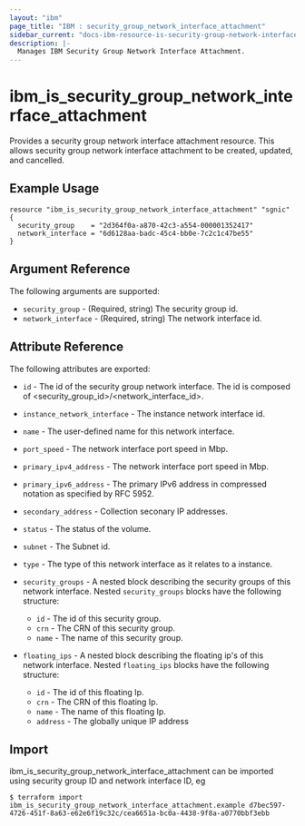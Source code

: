 ```yaml
---
layout: "ibm"
page_title: "IBM : security_group_network_interface_attachment"
sidebar_current: "docs-ibm-resource-is-security-group-network-interface-attachment"
description: |-
  Manages IBM Security Group Network Interface Attachment.
---
```


# ibm\_is_security_group_network_interface_attachment

Provides a security group network interface attachment resource. This allows security group network interface attachment to be created, updated, and cancelled.


## Example Usage

```hcl
resource "ibm_is_security_group_network_interface_attachment" "sgnic" {
  security_group    = "2d364f0a-a870-42c3-a554-000001352417"
  network_interface = "6d6128aa-badc-45c4-bb0e-7c2c1c47be55"
}
```

## Argument Reference

The following arguments are supported:

* `security_group` - (Required, string) The security group id.
* `network_interface` - (Required, string) The network interface id. 

## Attribute Reference

The following attributes are exported:

* `id` - The id of the security group network interface. The id is composed of \<security_group_id\>/\<network_interface_id\>.
* `instance_network_interface` - The instance network interface id.
* `name` - The user-defined name for this network interface.
* `port_speed` - The network interface port speed in Mbp.
* `primary_ipv4_address` - The network interface port speed in Mbp.
* `primary_ipv6_address` - The primary IPv6 address in compressed notation as specified by RFC 5952.
* `secondary_address` - Collection seconary IP addresses.
* `status` - The status of the volume.
* `subnet` - The Subnet id.
* `type` - The type of this network interface as it relates to a instance.
* `security_groups` -  A nested block describing the security groups of this network interface.
Nested `security_groups` blocks have the following structure:
	* `id` - The id of this security group.
	* `crn` - The CRN of this security group.
	* `name` - The name of this security group.

* `floating_ips` - A nested block describing the floating ip's of this network interface.
Nested `floating_ips` blocks have the following structure:
  * `id` - The id of this floating Ip.
  * `crn` - The CRN of this floating Ip.
  * `name` - The name of this floating Ip.
  * `address` - The globally unique IP address

## Import

ibm_is_security_group_network_interface_attachment can be imported using security group ID and network interface ID, eg

```
$ terraform import ibm_is_security_group_network_interface_attachment.example d7bec597-4726-451f-8a63-e62e6f19c32c/cea6651a-bc0a-4438-9f8a-a0770bbf3ebb
```
